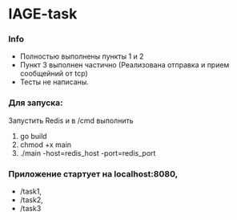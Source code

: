 # IAGE-task

### Info
- Полностью выполнены пункты 1 и 2
- Пункт 3 выполнен частично (Реализована отправка и прием сообщейний от tcp)
- Тесты не написаны.

### Для запуска:
Запустить Redis и в /cmd выполнить
1) go build 
2) chmod +x main
3) ./main -host=redis_host -port=redis_port 
### Приложение стартует на localhost:8080, 
- /task1, 
- /task2, 
- /task3
